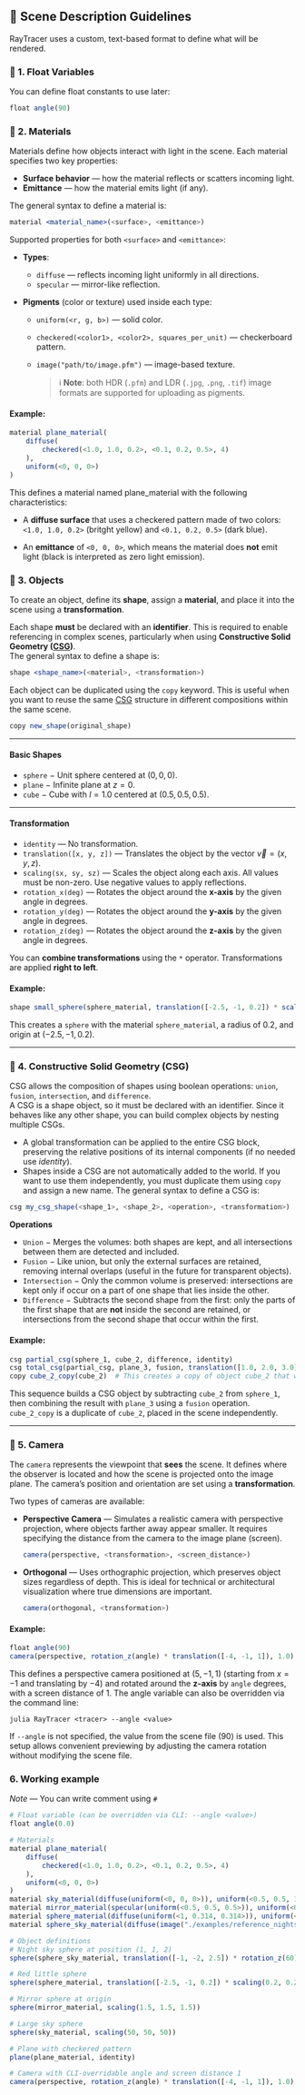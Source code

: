 ## 📝 Scene Description Guidelines

RayTracer uses a custom, text-based format to define what will be rendered.

### 🔢 1. Float Variables

You can define float constants to use later:

```julia
float angle(90)
```

### 🎨 2. Materials
Materials define how objects interact with light in the scene. Each material specifies two key properties:

- **Surface behavior** — how the material reflects or scatters incoming light.
- **Emittance** — how the material emits light (if any).

The general syntax to define a material is:

```julia
material <material_name>(<surface>, <emittance>)
```

Supported properties for both `<surface>` and `<emittance>`:

- **Types**:
    - `diffuse` — reflects incoming light uniformly in all directions.
    - `specular` — mirror-like reflection.

- **Pigments** (color or texture) used inside each type:
    - `uniform(<r, g, b>)` — solid color.
    - `checkered(<color1>, <color2>, squares_per_unit)` — checkerboard pattern.
    - `image("path/to/image.pfm")` — image-based texture.

       > ℹ️ **Note**: both HDR (`.pfm`) and LDR (`.jpg`, `.png`, `.tif`) image formats are supported for uploading as pigments.

#### **Example**:
```julia
material plane_material(
    diffuse(
        checkered(<1.0, 1.0, 0.2>, <0.1, 0.2, 0.5>, 4)
    ),
    uniform(<0, 0, 0>)
)
```
This defines a material named plane_material with the following characteristics:

- A **diffuse surface** that uses a checkered pattern made of two colors: `<1.0, 1.0, 0.2>` (britght yellow) and `<0.1, 0.2, 0.5>` (dark blue).

- An **emittance** of `<0, 0, 0>`, which means the material does **not** emit light (black is interpreted as zero light emission).


### 🧱 3. Objects

To create an object, define its **shape**, assign a **material**, and place it into the scene using a **transformation**.

Each shape **must** be declared with an **identifier**. This is required to enable referencing in complex scenes, particularly when using **Constructive Solid Geometry ([CSG](#-4-constructive-solid-geometry-csg))**.  
The general syntax to define a shape is:

```julia
shape <shape_name>(<material>, <transformation>)
```

Each object can be duplicated using the `copy` keyword. This is useful when you want to reuse the same [CSG](#-4-constructive-solid-geometry-csg) structure in different compositions within the same scene.  

```julia
copy new_shape(original_shape)
```

---

#### **Basic Shapes**
- `sphere` $-$ Unit sphere centered at $(0, 0, 0)$. 
- `plane` $-$ Infinite plane at $z = 0$. 
- `cube` $-$ Cube with $l = 1.0$ centered at $(0.5, 0.5, 0.5)$. 

---

#### **Transformation**
- `identity` — No transformation.
- `translation([x, y, z])` — Translates the object by the vector $\vec{v} = \left( x, y, z \right)$.
- `scaling(sx, sy, sz)` — Scales the object along each axis. All values must be non-zero. Use negative values to apply reflections.
- `rotation_x(deg)` — Rotates the object around the **x-axis** by the given angle in degrees.
- `rotation_y(deg)` — Rotates the object around the **y-axis** by the given angle in degrees.
- `rotation_z(deg)` — Rotates the object around the **z-axis** by the given angle in degrees.

You can **combine transformations** using the `*` operator. Transformations are applied **right to left**.

#### **Example**:
```julia
shape small_sphere(sphere_material, translation([-2.5, -1, 0.2]) * scaling(0.2, 0.2, 0.2))
```
This creates a `sphere` with the material `sphere_material`, a radius of $0.2$, and origin at $(-2.5, -1, 0.2)$.

---

### 🧩 4. Constructive Solid Geometry (CSG)

CSG allows the composition of shapes using boolean operations: `union`, `fusion`, `intersection`, and `difference`.  
A CSG is a shape object, so it must be declared with an identifier. Since it behaves like any other shape, you can build complex objects by nesting multiple CSGs.

- A global transformation can be applied to the entire CSG block, preserving the relative positions of its internal components (if no needed use *identity*).
- Shapes inside a CSG are not automatically added to the world. If you want to use them independently, you must duplicate them using `copy` and assign a new name.
The general syntax to define a CSG is:

```julia
csg my_csg_shape(<shape_1>, <shape_2>, <operation>, <transformation>)
```
**Operations**
- `Union` $-$ Merges the volumes: both shapes are kept, and all intersections between them are detected and included.
- `Fusion` $-$ Like union, but only the external surfaces are retained, removing internal overlaps (useful in the future for transparent objects).
- `Intersection` $-$ Only the common volume is preserved: intersections are kept only if occur on a part of one shape that lies inside the other.
- `Difference` $-$ Subtracts the second shape from the first: only the parts of the first shape that are **not** inside the second are retained, or intersections from the second shape that occur within the first.

#### **Example**:
```julia
csg partial_csg(sphere_1, cube_2, difference, identity)
csg total_csg(partial_csg, plane_3, fusion, translation([1.0, 2.0, 3.0]))
copy cube_2_copy(cube_2)  # This creates a copy of object cube_2 that will be visible in the scene

```
This sequence builds a CSG object by subtracting `cube_2` from `sphere_1`, then combining the result with `plane_3` using a `fusion` operation. `cube_2_copy` is a duplicate of `cube_2`, placed in the scene independently.

---

### 🎥 5. Camera

The `camera` represents the viewpoint that **sees** the scene. It defines where the observer is located and how the scene is projected onto the image plane. The camera’s position and orientation are set using a **transformation**.

Two types of cameras are available:

- **Perspective Camera** — Simulates a realistic camera with perspective projection, where objects farther away appear smaller. It requires specifying the distance from the camera to the image plane (screen).
    ```julia
    camera(perspective, <transformation>, <screen_distance>)
    ```

- **Orthogonal** — Uses orthographic projection, which preserves object sizes regardless of depth. This is ideal for technical or architectural visualization where true dimensions are important.
    ```julia
    camera(orthogonal, <transformation>)
    ```

#### **Example**:
```julia
float angle(90)
camera(perspective, rotation_z(angle) * translation([-4, -1, 1]), 1.0)
```
This defines a perspective camera positioned at $(5, -1, 1)$ (starting from $x = -1$ and translating by $-4$) and rotated around the **z-axis** by `angle` degrees, with a screen distance of $1$. The angle variable can also be overridden via the command line:
```shell
julia RayTracer <tracer> --angle <value>
```
If `--angle` is not specified, the value from the scene file ($90$) is used. This setup allows convenient previewing by adjusting the camera rotation without modifying the scene file.


### 6. Working example
*Note* — You can write comment using `#`
```julia
# Float variable (can be overridden via CLI: --angle <value>)
float angle(0.0)

# Materials
material plane_material(
    diffuse(
        checkered(<1.0, 1.0, 0.2>, <0.1, 0.2, 0.5>, 4)
    ),
    uniform(<0, 0, 0>)
)
material sky_material(diffuse(uniform(<0, 0, 0>)), uniform(<0.5, 0.5, 1>))
material mirror_material(specular(uniform(<0.5, 0.5, 0.5>)), uniform(<0, 0, 0>))
material sphere_material(diffuse(uniform(<1, 0.314, 0.314>)), uniform(<0, 0, 0>))
material sphere_sky_material(diffuse(image("./examples/reference_nightsky.jpg")), uniform(<0, 0, 0>))

# Object definitions
# Night sky sphere at position (1, 1, 2)
sphere(sphere_sky_material, translation([-1, -2, 2.5]) * rotation_z(60) * scaling(1.2, 1.2, 1.2))

# Red little sphere
sphere(sphere_material, translation([-2.5, -1, 0.2]) * scaling(0.2, 0.2, 0.2))

# Mirror sphere at origin
sphere(mirror_material, scaling(1.5, 1.5, 1.5))

# Large sky sphere
sphere(sky_material, scaling(50, 50, 50))

# Plane with checkered pattern
plane(plane_material, identity)

# Camera with CLI-overridable angle and screen distance 1
camera(perspective, rotation_z(angle) * translation([-4, -1, 1]), 1.0)
```

